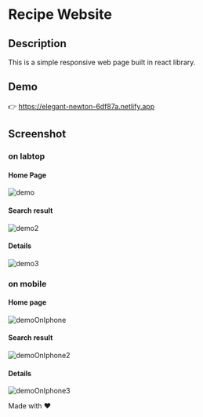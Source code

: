 # Recipe Website


## Description

This is a simple responsive web page built in react library.

## Demo

👉 https://elegant-newton-6df87a.netlify.app


## Screenshot
### on labtop 

#### Home Page
![demo](https://user-images.githubusercontent.com/48870279/138564942-cb12957d-c6f7-4585-aff9-c5e0a2b10086.PNG)

#### Search result
![demo2](https://user-images.githubusercontent.com/48870279/138565319-3203f5eb-4f2b-4696-bfcf-7a1d304065c7.PNG)

#### Details
![demo3](https://user-images.githubusercontent.com/48870279/138565384-700b6a4b-7d35-407b-968e-5637ec96ed72.PNG)


### on mobile

#### Home page
![demoOnIphone](https://user-images.githubusercontent.com/48870279/138565237-7297dd3c-6c44-451d-b875-7074f633d93e.PNG)

#### Search result
![demoOnIphone2](https://user-images.githubusercontent.com/48870279/138565299-eeda59f0-3a2d-43a6-83d1-4b22721455dc.PNG)

#### Details
![demoOnIphone3](https://user-images.githubusercontent.com/48870279/138565433-1eb58d03-a610-405a-915b-e7145a7e1fbc.PNG)



Made with ❤



